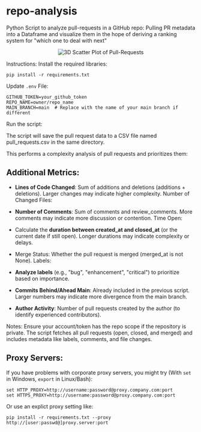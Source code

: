 # repo-analysis
Python Script to analyze pull-requests in a GitHub repo: Pulling PR metadata into a Dataframe
and visualize them in the hope of deriving a ranking system for "which one to deal with next"

<div style="text-align: center;">
    <img src="./PR-Analysis.gif" alt="3D Scatter Plot of Pull-Requests">
</div>


Instructions:
Install the required libraries:
```
pip install -r requirements.txt
```
Update `.env` File:
```
GITHUB_TOKEN=your_github_token
REPO_NAME=owner/repo_name
MAIN_BRANCH=main  # Replace with the name of your main branch if different
```

Run the script:

The script will save the pull request data to a CSV file named pull_requests.csv in the same directory.


This performs a complexity analysis of pull requests and prioritizes them:

## Additional Metrics:
- **Lines of Code Changed**:
Sum of additions and deletions (additions + deletions).
Larger changes may indicate higher complexity.
Number of Changed Files:

- **Number of Comments**:
Sum of comments and review_comments.
More comments may indicate more discussion or contention.
Time Open:

- Calculate the **duration between created_at and closed_at** (or the current date if still open). Longer durations may indicate complexity or delays.

- Merge Status:
Whether the pull request is merged (merged_at is not None).
Labels:

- **Analyze labels** (e.g., "bug", "enhancement", "critical") to prioritize based on importance.

- **Commits Behind/Ahead Main**:
Already included in the previous script. Larger numbers may indicate more divergence from the main branch.

- **Author Activity**:
Number of pull requests created by the author (to identify experienced contributors).


Notes:
Ensure your account/token has the repo scope if the repository is private.
The script fetches all pull requests (open, closed, and merged) and includes metadata like labels, comments, and file changes.

## Proxy Servers:
If you have problems with corporate proxy servers, you might try (With `set` in Windows, `export` in Linux/Bash):
```
set HTTP_PROXY=http://username:password@proxy.company.com:port
set HTTPS_PROXY=http://username:password@proxy.company.com:port
```
Or use an explict proxy setting like:
```
pip install -r requirements.txt --proxy http://[user:passwd@]proxy.server:port
```
